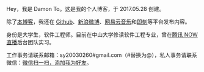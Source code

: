 
Hey，我是 Damon To。这是我的个人博客，于 2017.05.28 创建。

除了[本博客](https://splitmusic.xyz/)，我还在 [Github](https://github.com/DamonDu)、[新浪微博](https://weibo.com/splitmusic/)、[网易云音乐](https://music.163.com/#/user/event?id=16214259)和[即刻](https://web.okjike.com/user/ef8a9d04-1059-42e7-9544-f72886c0c974)等平台发布内容。

身份是大学生，软件工程师。目前在中山大学修读软件工程专业，曾在[腾讯 NOW 直播](https://now.qq.com/)后台团队实习。

工作事务请联系邮箱：sy20030260#gmail.com（#替换为@），私人事务请联系微信：[微信扫一扫，添加我为好友](https://splitmusic.xyz/wechat/wechat-QRcode-scanning.html)。